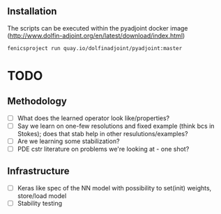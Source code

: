 Installation
------------

The scripts can be executed within the pyadjoint docker image (http://www.dolfin-adjoint.org/en/latest/download/index.html)

```
fenicsproject run quay.io/dolfinadjoint/pyadjoint:master
```

# TODO
## Methodology
 - [ ] What does the learned operator look like/properties?
 - [ ] Say we learn on one-few resolutions and fixed example (think bcs in Stokes); does that stab help in other resulutions/examples?
 - [ ] Are we learning some stabilization?
 - [ ] PDE cstr literature on problems we're looking at - one shot?

## Infrastructure
 - [ ] Keras like spec of the NN model with possibility to set(init) weights, store/load model
 - [ ] Stability testing
